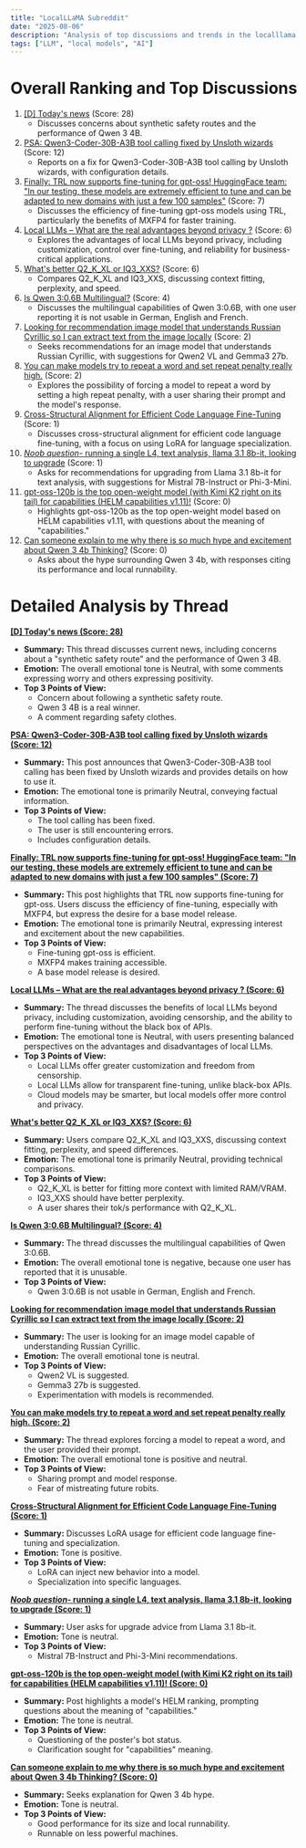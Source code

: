 ```yaml
---
title: "LocalLLaMA Subreddit"
date: "2025-08-06"
description: "Analysis of top discussions and trends in the localllama subreddit"
tags: ["LLM", "local models", "AI"]
---
```


# Overall Ranking and Top Discussions
1. [[D] Today's news](https://www.reddit.com/r/LocalLLaMA/comments/1mjd2yd/todays_news/) (Score: 28)
    *  Discusses concerns about synthetic safety routes and the performance of Qwen 3 4B.
2.  [PSA: Qwen3-Coder-30B-A3B tool calling fixed by Unsloth wizards](https://www.reddit.com/r/LocalLLaMA/comments/1mje5o0/psa_qwen3coder30ba3b_tool_calling_fixed_by/) (Score: 12)
    *  Reports on a fix for Qwen3-Coder-30B-A3B tool calling by Unsloth wizards, with configuration details.
3.  [Finally: TRL now supports fine-tuning for gpt-oss! HuggingFace team: "In our testing, these models are extremely efficient to tune and can be adapted to new domains with just a few 100 samples"](https://i.redd.it/9z7npro60ghf1.png) (Score: 7)
    *  Discusses the efficiency of fine-tuning gpt-oss models using TRL, particularly the benefits of MXFP4 for faster training.
4.  [Local LLMs – What are the real advantages beyond privacy ?](https://www.reddit.com/r/LocalLLaMA/comments/1mjdz2a/local_llms_what_are_the_real_advantages_beyond/) (Score: 6)
    *  Explores the advantages of local LLMs beyond privacy, including customization, control over fine-tuning, and reliability for business-critical applications.
5.  [What's better Q2_K_XL or IQ3_XXS?](https://www.reddit.com/r/LocalLLaMA/comments/1mjef0p/whats_better_q2_k_xl_or_iq3_xxs/) (Score: 6)
    *  Compares Q2_K_XL and IQ3_XXS, discussing context fitting, perplexity, and speed.
6.  [Is Qwen 3:0.6B Multilingual?](https://www.reddit.com/r/LocalLLaMA/comments/1mjcc6g/is_qwen_306b_multilingual/) (Score: 4)
    *  Discusses the multilingual capabilities of Qwen 3:0.6B, with one user reporting it is not usable in German, English and French.
7.  [Looking for recommendation image model that understands Russian Cyrillic so I can extract text from the image locally](https://www.reddit.com/r/LocalLLaMA/comments/1mjcsty/looking_for_recommendation_image_model_that/) (Score: 2)
    *  Seeks recommendations for an image model that understands Russian Cyrillic, with suggestions for Qwen2 VL and Gemma3 27b.
8.  [You can make models try to repeat a word and set repeat penalty really high.](https://www.reddit.com/r/LocalLLaMA/comments/1mjdzo4/you_can_make_models_try_to_repeat_a_word_and_set/) (Score: 2)
    *  Explores the possibility of forcing a model to repeat a word by setting a high repeat penalty, with a user sharing their prompt and the model's response.
9.  [Cross-Structural Alignment for Efficient Code Language Fine-Tuning](https://www.reddit.com/r/LocalLLaMA/comments/1mjdwqp/crossstructural_alignment_for_efficient_code/) (Score: 1)
    *  Discusses cross-structural alignment for efficient code language fine-tuning, with a focus on using LoRA for language specialization.
10. [*Noob question*- running a single L4, text analysis, llama 3.1 8b-it, looking to upgrade](https://www.reddit.com/r/LocalLLaMA/comments/1mjept0/noob_question_running_a_single_l4_text_analysis/) (Score: 1)
    *  Asks for recommendations for upgrading from Llama 3.1 8b-it for text analysis, with suggestions for Mistral 7B-Instruct or Phi-3-Mini.
11. [gpt-oss-120b is the top open-weight model (with Kimi K2 right on its tail) for capabilities (HELM capabilities v1.11)!](https://i.redd.it/zym2w7cebghf1.png) (Score: 0)
    *  Highlights gpt-oss-120b as the top open-weight model based on HELM capabilities v1.11, with questions about the meaning of "capabilities."
12. [Can someone explain to me why there is so much hype and excitement about Qwen 3 4b Thinking?](https://www.reddit.com/r/LocalLLaMA/comments/1mjevrf/can_someone_explain_to_me_why_there_is_so_much/) (Score: 0)
    *  Asks about the hype surrounding Qwen 3 4b, with responses citing its performance and local runnability.

# Detailed Analysis by Thread
**[[D] Today's news (Score: 28)](https://www.reddit.com/r/LocalLLaMA/comments/1mjd2yd/todays_news/)**
*  **Summary:** This thread discusses current news, including concerns about a "synthetic safety route" and the performance of Qwen 3 4B.
*  **Emotion:** The overall emotional tone is Neutral, with some comments expressing worry and others expressing positivity.
*  **Top 3 Points of View:**
    *   Concern about following a synthetic safety route.
    *   Qwen 3 4B is a real winner.
    *   A comment regarding safety clothes.

**[PSA: Qwen3-Coder-30B-A3B tool calling fixed by Unsloth wizards (Score: 12)](https://www.reddit.com/r/LocalLLaMA/comments/1mje5o0/psa_qwen3coder30ba3b_tool_calling_fixed_by/)**
*  **Summary:**  This post announces that Qwen3-Coder-30B-A3B tool calling has been fixed by Unsloth wizards and provides details on how to use it.
*  **Emotion:** The emotional tone is primarily Neutral, conveying factual information.
*  **Top 3 Points of View:**
    *   The tool calling has been fixed.
    *   The user is still encountering errors.
    *   Includes configuration details.

**[Finally: TRL now supports fine-tuning for gpt-oss! HuggingFace team: "In our testing, these models are extremely efficient to tune and can be adapted to new domains with just a few 100 samples" (Score: 7)](https://i.redd.it/9z7npro60ghf1.png)**
*   **Summary:** This post highlights that TRL now supports fine-tuning for gpt-oss. Users discuss the efficiency of fine-tuning, especially with MXFP4, but express the desire for a base model release.
*   **Emotion:** The emotional tone is primarily Neutral, expressing interest and excitement about the new capabilities.
*   **Top 3 Points of View:**
    *   Fine-tuning gpt-oss is efficient.
    *   MXFP4 makes training accessible.
    *   A base model release is desired.

**[Local LLMs – What are the real advantages beyond privacy ? (Score: 6)](https://www.reddit.com/r/LocalLLaMA/comments/1mjdz2a/local_llms_what_are_the_real_advantages_beyond/)**
*   **Summary:** The thread discusses the benefits of local LLMs beyond privacy, including customization, avoiding censorship, and the ability to perform fine-tuning without the black box of APIs.
*   **Emotion:** The emotional tone is Neutral, with users presenting balanced perspectives on the advantages and disadvantages of local LLMs.
*   **Top 3 Points of View:**
    *   Local LLMs offer greater customization and freedom from censorship.
    *   Local LLMs allow for transparent fine-tuning, unlike black-box APIs.
    *   Cloud models may be smarter, but local models offer more control and privacy.

**[What's better Q2_K_XL or IQ3_XXS? (Score: 6)](https://www.reddit.com/r/LocalLLaMA/comments/1mjef0p/whats_better_q2_k_xl_or_iq3_xxs/)**
*   **Summary:**  Users compare Q2_K_XL and IQ3_XXS, discussing context fitting, perplexity, and speed differences.
*   **Emotion:** The emotional tone is primarily Neutral, providing technical comparisons.
*   **Top 3 Points of View:**
    *   Q2_K_XL is better for fitting more context with limited RAM/VRAM.
    *   IQ3_XXS should have better perplexity.
    *   A user shares their tok/s performance with Q2_K_XL.

**[Is Qwen 3:0.6B Multilingual? (Score: 4)](https://www.reddit.com/r/LocalLLaMA/comments/1mjcc6g/is_qwen_306b_multilingual/)**
*   **Summary:** The thread discusses the multilingual capabilities of Qwen 3:0.6B.
*   **Emotion:** The overall emotional tone is negative, because one user has reported that it is unusable.
*   **Top 3 Points of View:**
    *   Qwen 3:0.6B is not usable in German, English and French.

**[Looking for recommendation image model that understands Russian Cyrillic so I can extract text from the image locally (Score: 2)](https://www.reddit.com/r/LocalLLaMA/comments/1mjcsty/looking_for_recommendation_image_model_that/)**
*   **Summary:** The user is looking for an image model capable of understanding Russian Cyrillic.
*   **Emotion:** The overall emotional tone is neutral.
*   **Top 3 Points of View:**
    *   Qwen2 VL is suggested.
    *   Gemma3 27b is suggested.
    *   Experimentation with models is recommended.

**[You can make models try to repeat a word and set repeat penalty really high. (Score: 2)](https://www.reddit.com/r/LocalLLaMA/comments/1mjdzo4/you_can_make_models_try_to_repeat_a_word_and_set/)**
*   **Summary:** The thread explores forcing a model to repeat a word, and the user provided their prompt.
*   **Emotion:** The overall emotional tone is positive and neutral.
*   **Top 3 Points of View:**
    *   Sharing prompt and model response.
    *   Fear of mistreating future robits.

**[Cross-Structural Alignment for Efficient Code Language Fine-Tuning (Score: 1)](https://www.reddit.com/r/LocalLLaMA/comments/1mjdwqp/crossstructural_alignment_for_efficient_code/)**
*   **Summary:** Discusses LoRA usage for efficient code language fine-tuning and specialization.
*   **Emotion:** Tone is positive.
*   **Top 3 Points of View:**
    *   LoRA can inject new behavior into a model.
    *   Specialization into specific languages.

**[*Noob question*- running a single L4, text analysis, llama 3.1 8b-it, looking to upgrade (Score: 1)](https://www.reddit.com/r/LocalLLaMA/comments/1mjept0/noob_question_running_a_single_l4_text_analysis/)**
*   **Summary:** User asks for upgrade advice from Llama 3.1 8b-it.
*   **Emotion:** Tone is neutral.
*   **Top 3 Points of View:**
    *   Mistral 7B-Instruct and Phi-3-Mini recommendations.

**[gpt-oss-120b is the top open-weight model (with Kimi K2 right on its tail) for capabilities (HELM capabilities v1.11)! (Score: 0)](https://i.redd.it/zym2w7cebghf1.png)**
*   **Summary:** Post highlights a model's HELM ranking, prompting questions about the meaning of "capabilities."
*   **Emotion:** The tone is neutral.
*   **Top 3 Points of View:**
    *   Questioning of the poster's bot status.
    *   Clarification sought for "capabilities" meaning.

**[Can someone explain to me why there is so much hype and excitement about Qwen 3 4b Thinking? (Score: 0)](https://www.reddit.com/r/LocalLLaMA/comments/1mjevrf/can_someone_explain_to_me_why_there_is_so_much/)**
*   **Summary:** Seeks explanation for Qwen 3 4b hype.
*   **Emotion:** Tone is neutral.
*   **Top 3 Points of View:**
    *   Good performance for its size and local runnability.
    *   Runnable on less powerful machines.
